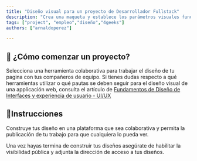 ```yaml
---
title: "Diseño visual para un proyecto de Desarrollador Fullstack"
description: "Crea una maqueta y establece los parámetros visuales fundamentales que orientarán el desarrollo de tu aplicación web fullstack"
tags: ["project", "empleo","diseño","4geeks"]
authors: ["arnaldoperez"]

---
```


<onlyfor saas="true" withBanner="false">

## 🌱 ¿Cómo comenzar un proyecto?

Selecciona una herramienta colaborativa para trabajar el diseño de tu pagina con tus compañeros de equipo. Si tienes dudas respecto a qué herramientas utilizar o qué pautas se deben seguir para el diseño visual de una applicación web, consulta el artículo de [Fundamentos de Diseño de Interfaces y experiencia de usuario - UI/UX](https://4geeks.com/es/lesson/fundamentos-diseno-interfaces-experiencia-usuarios-uiux)

</onlyfor>

## 📝Instrucciones

Construye tus diseño en una plataforma que sea colaborativa y permita la publicación de tu trabajo para que cualquiera lo pueda ver.

Una vez hayas termina de construir tus diseños asegúrate de habilitar la visibilidad pública y adjunta la dirección de acceso a tus diseños.
